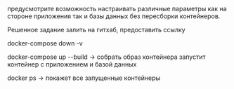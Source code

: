 [//]: # (Добрый день, уважаемый соискатель, данное задание нацелено на выявление вашего)

[//]: # (реального уровня в разработке на java, поэтому отнеситесь к нему, как к работе на)

[//]: # (проекте. Выполняйте его честно и проявите себя по максимуму, удачи!)

[//]: # (Напишите приложение, которое по REST принимает запрос вида)
[//]: # (POST api/v1/wallet)

[//]: # ({)

[//]: # (valletId: UUID,)

[//]: # (operationType: DEPOSIT or WITHDRAW,)

[//]: # (amount: 1000)

[//]: # (})
[//]: # (после выполнять логику по изменению счета в базе данных)

[//]: # (также есть возможность получить баланс кошелька)

[//]: # (GET api/v1/wallets/{WALLET_UUID})
[//]: # (стек:)

[//]: # (java 8-17)

[//]: # (Spring 3)

[//]: # (Postgresql)
[//]: # (Должны быть написаны миграции для базы данных с помощью liquibase)
[//]: # (~~Обратите особое внимание проблемам при работе в конкурентной среде &#40;1000 RPS по)
[//]: # (одному кошельку&#41;. Ни один запрос не должен быть не обработан &#40;50Х error&#41;~~)
[//]: # (Предусмотрите соблюдение формата ответа для заведомо неверных запросов, когда)
[//]: # (кошелька не существует, не валидный json, или недостаточно средств.)
[//]: # (приложение должно запускаться в докер контейнере, база данных тоже, вся система)
[//]: # (должна подниматься с помощью docker-compose)
предусмотрите возможность настраивать различные параметры как на стороне
приложения так и базы данных без пересборки контейнеров.

[//]: # (эндпоинты должны быть покрыты тестами.)
Решенное задание залить на гитхаб, предоставить ссылку

[//]: # (Все возникающие вопросы по заданию решать самостоятельно, по своему)
[//]: # (усмотрению)
docker-compose down -v

docker-compose up --build -> собрать образ контейнера запустит контейнер с приложением и базой данных 

docker ps -> покажет все запущенные контейнеры 